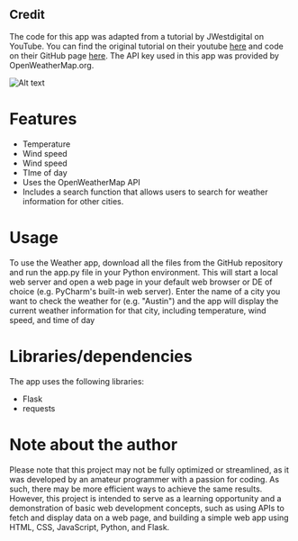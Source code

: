 ## Credit
The code for this app was adapted from a tutorial by JWestdigital on YouTube. You can find the original tutorial on their youtube [here](https://www.youtube.com/watch?v=baWzHKfrvqw) and code on their GitHub page [here](https://github.com/arpanneupane19/Python-Weather-App-Tutorial). The API key used in this app was provided by OpenWeatherMap.org.

![Alt text](https://i.imgur.com/g9BRdHt.png)


# Features

- Temperature
- Wind speed
- Wind speed
- TIme of day
- Uses the OpenWeatherMap API
- Includes a search function that allows users to search for weather information for other cities.

# Usage

To use the Weather app, download all the files from the GitHub repository and run the app.py file in your Python environment. This will start a local web server and open a web page in your default web browser or DE of choice (e.g. PyCharm's built-in web server). Enter the name of a city you want to check the weather for (e.g. "Austin") and the app will display the current weather information for that city, including temperature, wind speed, and time of day

# Libraries/dependencies

The app uses the following libraries:

- Flask
- requests

# Note about the author
Please note that this project may not be fully optimized or streamlined, as it was developed by an amateur programmer with a passion for coding. As such, there may be more efficient ways to achieve the same results. However, this project is intended to serve as a learning opportunity and a demonstration of basic web development concepts, such as using APIs to fetch and display data on a web page, and building a simple web app using HTML, CSS, JavaScript, Python, and Flask.
